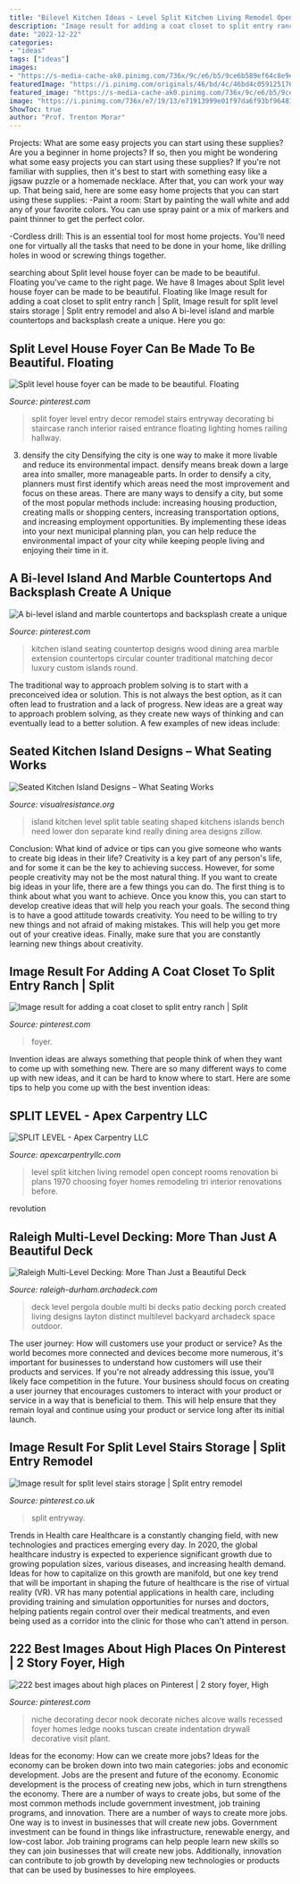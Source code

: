 ```yaml
---
title: "Bilevel Kitchen Ideas ~ Level Split Kitchen Living Remodel Open Concept Rooms Renovation Bi Plans 1970 Choosing Foyer Homes Remodeling Tri Interior Renovations Before"
description: "Image result for adding a coat closet to split entry ranch"
date: "2022-12-22"
categories:
- "ideas"
tags: ["ideas"]
images:
- "https://s-media-cache-ak0.pinimg.com/736x/9c/e6/b5/9ce6b589ef64c8e9e6797674ee7cf70c.jpg"
featuredImage: "https://i.pinimg.com/originals/46/bd/4c/46bd4c059125176dcb332f4aa3625944.jpg"
featured_image: "https://s-media-cache-ak0.pinimg.com/736x/9c/e6/b5/9ce6b589ef64c8e9e6797674ee7cf70c.jpg"
image: "https://i.pinimg.com/736x/e7/19/13/e71913999e01f97da6f93bf964811bf2.jpg"
ShowToc: true
author: "Prof. Trenton Morar"
---
```



Projects: What are some easy projects you can start using these supplies?
Are you a beginner in home projects? If so, then you might be wondering what some easy projects you can start using these supplies? If you're not familiar with supplies, then it's best to start with something easy like a jigsaw puzzle or a homemade necklace. After that, you can work your way up. That being said, here are some easy home projects that you can start using these supplies: 
-Paint a room: Start by painting the wall white and add any of your favorite colors. You can use spray paint or a mix of markers and paint thinner to get the perfect color. 

-Cordless drill: This is an essential tool for most home projects. You'll need one for virtually all the tasks that need to be done in your home, like drilling holes in wood or screwing things together.

	

		
searching about Split level house foyer can be made to be beautiful. Floating you've came to the right page. We have 8 Images about Split level house foyer can be made to be beautiful. Floating like Image result for adding a coat closet to split entry ranch | Split, Image result for split level stairs storage | Split entry remodel and also A bi-level island and marble countertops and backsplash create a unique. Here you go:
		
    
## Split Level House Foyer Can Be Made To Be Beautiful. Floating

<img loading=lazy src="https://i.pinimg.com/originals/46/bd/4c/46bd4c059125176dcb332f4aa3625944.jpg" onerror="this.onerror=null;this.src='https://tse2.mm.bing.net/th?id=OIP.CBs_rO3z3dkTUPLxRd9hKAHaJ4&amp;pid=15.1';" alt="Split level house foyer can be made to be beautiful. Floating">

_Source: pinterest.com_

>split foyer level entry decor remodel stairs entryway decorating bi staircase ranch interior raised entrance floating lighting homes railing hallway. 

	

3) densify the city
Densifying the city is one way to make it more livable and reduce its environmental impact. densify means break down a large area into smaller, more manageable parts. In order to densify a city, planners must first identify which areas need the most improvement and focus on these areas. There are many ways to densify a city, but some of the most popular methods include: increasing housing production, creating malls or shopping centers, increasing transportation options, and increasing employment opportunities. By implementing these ideas into your next municipal planning plan, you can help reduce the environmental impact of your city while keeping people living and enjoying their time in it.

    
## A Bi-level Island And Marble Countertops And Backsplash Create A Unique

<img loading=lazy src="https://s-media-cache-ak0.pinimg.com/736x/d0/d7/c4/d0d7c4cf7ec33749c3dd86540e1a2419.jpg" onerror="this.onerror=null;this.src='https://tse2.mm.bing.net/th?id=OIP.YZ4rf4TiuFsrHByR8zmqzwHaFj&amp;pid=15.1';" alt="A bi-level island and marble countertops and backsplash create a unique">

_Source: pinterest.com_

>kitchen island seating countertop designs wood dining area marble extension countertops circular counter traditional matching decor luxury custom islands round. 

	

The traditional way to approach problem solving is to start with a preconceived idea or solution. This is not always the best option, as it can often lead to frustration and a lack of progress. New ideas are a great way to approach problem solving, as they create new ways of thinking and can eventually lead to a better solution. A few examples of new ideas include:

    
## Seated Kitchen Island Designs – What Seating Works

<img loading=lazy src="http://visualresistance.org/wp-content/uploads/2014/08/multipurpose.jpg" onerror="this.onerror=null;this.src='https://tse1.mm.bing.net/th?id=OIP.-aEQnZ0gxGOkxciiCJcBzQHaFi&amp;pid=15.1';" alt="Seated Kitchen Island Designs – What Seating Works">

_Source: visualresistance.org_

>island kitchen level split table seating shaped kitchens islands bench need lower don separate kind really dining area designs zillow. 

	

Conclusion: What kind of advice or tips can you give someone who wants to create big ideas in their life?
Creativity is a key part of any person's life, and for some it can be the key to achieving success. However, for some people creativity may not be the most natural thing. If you want to create big ideas in your life, there are a few things you can do. The first thing is to think about what you want to achieve. Once you know this, you can start to develop creative ideas that will help you reach your goals. The second thing is to have a good attitude towards creativity. You need to be willing to try new things and not afraid of making mistakes. This will help you get more out of your creative ideas. Finally, make sure that you are constantly learning new things about creativity.

    
## Image Result For Adding A Coat Closet To Split Entry Ranch | Split

<img loading=lazy src="https://i.pinimg.com/736x/e7/19/13/e71913999e01f97da6f93bf964811bf2.jpg" onerror="this.onerror=null;this.src='https://tse1.mm.bing.net/th?id=OIP.pNPgyFT6NrYRwIEOWHTaiwHaNC&amp;pid=15.1';" alt="Image result for adding a coat closet to split entry ranch | Split">

_Source: pinterest.com_

>foyer. 

	

Invention ideas are always something that people think of when they want to come up with something new. There are so many different ways to come up with new ideas, and it can be hard to know where to start. Here are some tips to help you come up with the best invention ideas:

    
## SPLIT LEVEL - Apex Carpentry LLC

<img loading=lazy src="https://apexcarpentryllc.com/wp-content/uploads/2014/06/7.jpg" onerror="this.onerror=null;this.src='https://tse4.mm.bing.net/th?id=OIP.4JeML6B7it3omtHOxcc9xAHaFj&amp;pid=15.1';" alt="SPLIT LEVEL - Apex Carpentry LLC">

_Source: apexcarpentryllc.com_

>level split kitchen living remodel open concept rooms renovation bi plans 1970 choosing foyer homes remodeling tri interior renovations before. 

	

revolution

    
## Raleigh Multi-Level Decking: More Than Just A Beautiful Deck

<img loading=lazy src="https://bolt-production.s3.amazonaws.com/uploads/d8b81377f5800d07a1158ecfd603acf6/Wake-Forest-bi-level-deck-with-hot-tub.jpg" onerror="this.onerror=null;this.src='https://tse3.mm.bing.net/th?id=OIP.1XtGB7lTjmh7KyKJAH2AdwHaFj&amp;pid=15.1';" alt="Raleigh Multi-Level Decking: More Than Just a Beautiful Deck">

_Source: raleigh-durham.archadeck.com_

>deck level pergola double multi bi decks patio decking porch created living designs layton distinct multilevel backyard archadeck space outdoor. 

	

The user journey: How will customers use your product or service?
As the world becomes more connected and devices become more numerous, it's important for businesses to understand how customers will use their products and services. If you're not already addressing this issue, you'll likely face competition in the future.
Your business should focus on creating a user journey that encourages customers to interact with your product or service in a way that is beneficial to them. This will help ensure that they remain loyal and continue using your product or service long after its initial launch.

    
## Image Result For Split Level Stairs Storage | Split Entry Remodel

<img loading=lazy src="https://i.pinimg.com/originals/04/a1/83/04a183a12afa03269bd69d8319cd4ca7.jpg" onerror="this.onerror=null;this.src='https://tse1.mm.bing.net/th?id=OIP.5xkTmZ4B-X2m-Tv5ZIEb8gHaNC&amp;pid=15.1';" alt="Image result for split level stairs storage | Split entry remodel">

_Source: pinterest.co.uk_

>split entryway. 

	

Trends in Health care
Healthcare is a constantly changing field, with new technologies and practices emerging every day.  In 2020, the global healthcare industry is expected to experience significant growth due to growing population sizes, various diseases, and increasing health demand. Ideas for how to capitalize on this growth are manifold, but one key trend that will be important in shaping the future of healthcare is the rise of virtual reality (VR). VR has many potential applications in health care, including providing training and simulation opportunities for nurses and doctors, helping patients regain control over their medical treatments, and even being used as a corridor into the clinic for those who can't attend in person.

    
## 222 Best Images About High Places On Pinterest | 2 Story Foyer, High

<img loading=lazy src="https://s-media-cache-ak0.pinimg.com/736x/9c/e6/b5/9ce6b589ef64c8e9e6797674ee7cf70c.jpg" onerror="this.onerror=null;this.src='https://tse4.mm.bing.net/th?id=OIP.WtHc0GEtXTgD5YW1Ak00TAHaJ3&amp;pid=15.1';" alt="222 best images about high places on Pinterest | 2 story foyer, High">

_Source: pinterest.com_

>niche decorating decor nook decorate niches alcove walls recessed foyer homes ledge nooks tuscan create indentation drywall decorative visit plant. 

	

Ideas for the economy: How can we create more jobs?
Ideas for the economy can be broken down into two main categories: jobs and economic development. Jobs are the present and future of the economy. Economic development is the process of creating new jobs, which in turn strengthens the economy. There are a number of ways to create jobs, but some of the most common methods include government investment, job training programs, and innovation.
There are a number of ways to create more jobs. One way is to invest in businesses that will create new jobs. Government investment can be found in things like infrastructure, renewable energy, and low-cost labor. Job training programs can help people learn new skills so they can join businesses that will create new jobs. Additionally, innovation can contribute to job growth by developing new technologies or products that can be used by businesses to hire employees.

